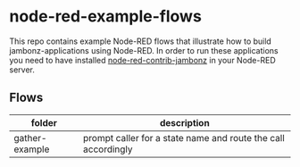 # node-red-example-flows

This repo contains example Node-RED flows that illustrate how to build jambonz-applications using Node-RED.  In order to run these applications you need to have installed [node-red-contrib-jambonz](https://flows.nodered.org/node/@jambonz/node-red-contrib-jambonz) in your Node-RED server.

## Flows

| folder  | description | 
| --------|-------------| 
| gather-example | prompt caller for a state name and route the call accordingly|
